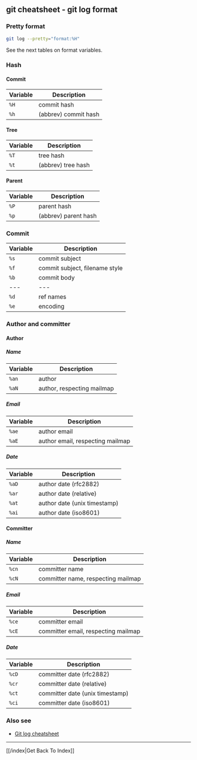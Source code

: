 ## git cheatsheet - git log format

### Pretty format

```bash
git log --pretty="format:%H"
```

See the next tables on format variables.

### Hash

#### Commit

| Variable | Description |
| --- | --- |
| `%H` | commit hash |
| `%h` | (abbrev) commit hash |

#### Tree

| Variable | Description |
| --- | --- |
| `%T` | tree hash |
| `%t` | (abbrev) tree hash |

#### Parent

| Variable | Description |
| --- | --- |
| `%P` | parent hash |
| `%p` | (abbrev) parent hash |

### Commit

| Variable | Description |
| --- | --- |
| `%s` | commit subject |
| `%f` | commit subject, filename style |
| `%b` | commit body |
| --- | --- |
| `%d` | ref names |
| `%e` | encoding |

### Author and committer

#### Author

##### Name

| Variable | Description |
| --- | --- |
| `%an` | author |
| `%aN` | author, respecting mailmap |

##### Email

| Variable | Description |
| --- | --- |
| `%ae` | author email |
| `%aE` | author email, respecting mailmap |

##### Date

| Variable | Description |
| --- | --- |
| `%aD` | author date (rfc2882) |
| `%ar` | author date (relative) |
| `%at` | author date (unix timestamp) |
| `%ai` | author date (iso8601) |

#### Committer

##### Name

| Variable | Description |
| --- | --- |
| `%cn` | committer name |
| `%cN` | committer name, respecting mailmap |

##### Email

| Variable | Description |
| --- | --- |
| `%ce` | committer email |
| `%cE` | committer email, respecting mailmap |

##### Date

| Variable | Description |
| --- | --- |
| `%cD` | committer date (rfc2882) |
| `%cr` | committer date (relative) |
| `%ct` | committer date (unix timestamp) |
| `%ci` | committer date (iso8601) |

### Also see

- [Git log cheatsheet](./git-log.md)

---

[[/index|Get Back To Index]]
